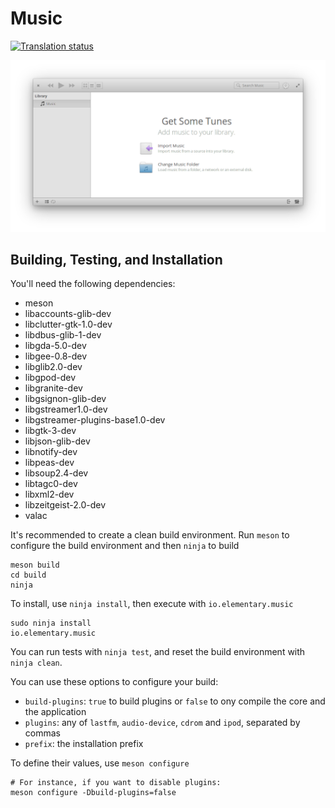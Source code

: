 # Music
[![Translation status](https://l10n.elementary.io/widgets/music/-/svg-badge.svg)](https://l10n.elementary.io/projects/music/?utm_source=widget)

![Screenshot](data/screenshot.png?raw=true)

## Building, Testing, and Installation

You'll need the following dependencies:
* meson
* libaccounts-glib-dev
* libclutter-gtk-1.0-dev
* libdbus-glib-1-dev
* libgda-5.0-dev
* libgee-0.8-dev
* libglib2.0-dev
* libgpod-dev
* libgranite-dev
* libgsignon-glib-dev
* libgstreamer1.0-dev
* libgstreamer-plugins-base1.0-dev
* libgtk-3-dev
* libjson-glib-dev
* libnotify-dev
* libpeas-dev
* libsoup2.4-dev
* libtagc0-dev
* libxml2-dev
* libzeitgeist-2.0-dev
* valac

It's recommended to create a clean build environment. Run `meson` to configure the build environment and then `ninja` to build

    meson build
    cd build
    ninja

To install, use `ninja install`, then execute with `io.elementary.music`

    sudo ninja install
    io.elementary.music

You can run tests with `ninja test`, and reset the build environment with `ninja clean`.

You can use these options to configure your build:
* `build-plugins`: `true` to build plugins or `false` to ony compile the core and the application
* `plugins`: any of `lastfm`, `audio-device`, `cdrom` and `ipod`, separated by commas
* `prefix`: the installation prefix

To define their values, use `meson configure`

    # For instance, if you want to disable plugins:
    meson configure -Dbuild-plugins=false
